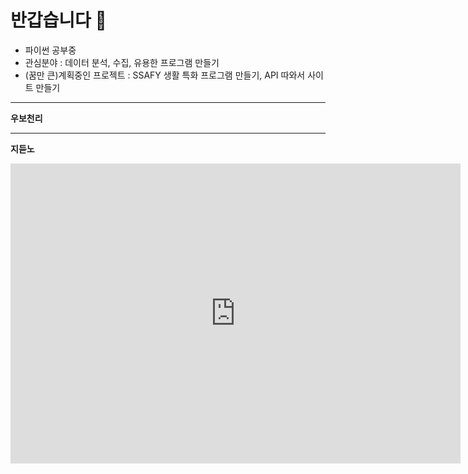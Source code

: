 # 반갑습니다 👋

- 파이썬 공부중
- 관심분야 : 데이터 분석, 수집, 유용한 프로그램 만들기
- (꿈만 큰)계획중인 프로젝트 : SSAFY 생활 특화 프로그램 만들기, API 따와서 사이트 만들기

---

**우보천리**

---

**지듣노**

<iframe width="720" height="480" src="https://www.youtube.com/embed/9qRCARM_LfE" title="あいみょん - 愛を伝えたいだとか 【OFFICIAL MUSIC VIDEO】" frameborder="0" allow="accelerometer; autoplay; clipboard-write; encrypted-media; gyroscope; picture-in-picture; web-share" allowfullscreen></iframe>
